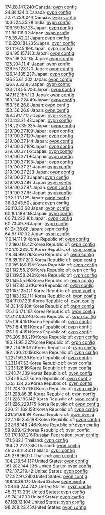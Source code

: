 174.88.147.240:Canada: [ovpn config](vpn/174_88_147_240.ovpn)  
24.80.134.0:Canada: [ovpn config](vpn/24_80_134_0.ovpn)  
70.71.224.244:Canada: [ovpn config](vpn/70_71_224_244.ovpn)  
103.224.35.98:India: [ovpn config](vpn/103_224_35_98.ovpn)  
106.139.157.23:Japan: [ovpn config](vpn/106_139_157_23.ovpn)  
111.89.118.92:Japan: [ovpn config](vpn/111_89_118_92.ovpn)  
115.36.42.21:Japan: [ovpn config](vpn/115_36_42_21.ovpn)  
116.220.181.205:Japan: [ovpn config](vpn/116_220_181_205.ovpn)  
121.119.45.199:Japan: [ovpn config](vpn/121_119_45_199.ovpn)  
124.195.157.163:Japan: [ovpn config](vpn/124_195_157_163.ovpn)  
125.198.24.185:Japan: [ovpn config](vpn/125_198_24_185.ovpn)  
125.204.11.41:Japan: [ovpn config](vpn/125_204_11_41.ovpn)  
126.55.123.120:Japan: [ovpn config](vpn/126_55_123_120.ovpn)  
126.74.135.237:Japan: [ovpn config](vpn/126_74_135_237.ovpn)  
126.85.61.202:Japan: [ovpn config](vpn/126_85_61_202.ovpn)  
126.88.32.83:Japan: [ovpn config](vpn/126_88_32_83.ovpn)  
133.218.55.206:Japan: [ovpn config](vpn/133_218_55_206.ovpn)  
147.192.155.123:Japan: [ovpn config](vpn/147_192_155_123.ovpn)  
153.134.224.40:Japan: [ovpn config](vpn/153_134_224_40.ovpn)  
153.156.26.8:Japan: [ovpn config](vpn/153_156_26_8.ovpn)  
153.156.26.8:Japan: [ovpn config](vpn/153_156_26_8.ovpn)  
153.231.171.16:Japan: [ovpn config](vpn/153_231_171_16.ovpn)  
210.143.21.43:Japan: [ovpn config](vpn/210_143_21_43.ovpn)  
218.227.35.235:Japan: [ovpn config](vpn/218_227_35_235.ovpn)  
219.100.37.109:Japan: [ovpn config](vpn/219_100_37_109.ovpn)  
219.100.37.129:Japan: [ovpn config](vpn/219_100_37_129.ovpn)  
219.100.37.144:Japan: [ovpn config](vpn/219_100_37_144.ovpn)  
219.100.37.169:Japan: [ovpn config](vpn/219_100_37_169.ovpn)  
219.100.37.172:Japan: [ovpn config](vpn/219_100_37_172.ovpn)  
219.100.37.176:Japan: [ovpn config](vpn/219_100_37_176.ovpn)  
219.100.37.193:Japan: [ovpn config](vpn/219_100_37_193.ovpn)  
219.100.37.22:Japan: [ovpn config](vpn/219_100_37_22.ovpn)  
219.100.37.223:Japan: [ovpn config](vpn/219_100_37_223.ovpn)  
219.100.37.3:Japan: [ovpn config](vpn/219_100_37_3.ovpn)  
219.100.37.86:Japan: [ovpn config](vpn/219_100_37_86.ovpn)  
219.100.37.87:Japan: [ovpn config](vpn/219_100_37_87.ovpn)  
219.100.37.96:Japan: [ovpn config](vpn/219_100_37_96.ovpn)  
222.2.13.125:Japan: [ovpn config](vpn/222_2_13_125.ovpn)  
36.3.243.50:Japan: [ovpn config](vpn/36_3_243_50.ovpn)  
39.110.33.68:Japan: [ovpn config](vpn/39_110_33_68.ovpn)  
60.101.189.168:Japan: [ovpn config](vpn/60_101_189_168.ovpn)  
60.73.222.101:Japan: [ovpn config](vpn/60_73_222_101.ovpn)  
60.73.49.76:Japan: [ovpn config](vpn/60_73_49_76.ovpn)  
61.24.36.68:Japan: [ovpn config](vpn/61_24_36_68.ovpn)  
64.63.110.32:Japan: [ovpn config](vpn/64_63_110_32.ovpn)  
110.14.111.9:Korea Republic of: [ovpn config](vpn/110_14_111_9.ovpn)  
112.160.118.42:Korea Republic of: [ovpn config](vpn/112_160_118_42.ovpn)  
112.170.229.70:Korea Republic of: [ovpn config](vpn/112_170_229_70.ovpn)  
118.34.99.176:Korea Republic of: [ovpn config](vpn/118_34_99_176.ovpn)  
118.38.197.200:Korea Republic of: [ovpn config](vpn/118_38_197_200.ovpn)  
119.195.169.154:Korea Republic of: [ovpn config](vpn/119_195_169_154.ovpn)  
121.132.55.216:Korea Republic of: [ovpn config](vpn/121_132_55_216.ovpn)  
121.139.58.243:Korea Republic of: [ovpn config](vpn/121_139_58_243.ovpn)  
121.145.55.95:Korea Republic of: [ovpn config](vpn/121_145_55_95.ovpn)  
121.147.84.38:Korea Republic of: [ovpn config](vpn/121_147_84_38.ovpn)  
121.157.125.121:Korea Republic of: [ovpn config](vpn/121_157_125_121.ovpn)  
121.183.162.141:Korea Republic of: [ovpn config](vpn/121_183_162_141.ovpn)  
124.111.97.231:Korea Republic of: [ovpn config](vpn/124_111_97_231.ovpn)  
14.38.149.180:Korea Republic of: [ovpn config](vpn/14_38_149_180.ovpn)  
175.115.171.167:Korea Republic of: [ovpn config](vpn/175_115_171_167.ovpn)  
175.117.63.240:Korea Republic of: [ovpn config](vpn/175_117_63_240.ovpn)  
175.118.4.151:Korea Republic of: [ovpn config](vpn/175_118_4_151.ovpn)  
175.118.4.151:Korea Republic of: [ovpn config](vpn/175_118_4_151.ovpn)  
175.118.4.151:Korea Republic of: [ovpn config](vpn/175_118_4_151.ovpn)  
175.209.80.219:Korea Republic of: [ovpn config](vpn/175_209_80_219.ovpn)  
180.71.95.227:Korea Republic of: [ovpn config](vpn/180_71_95_227.ovpn)  
182.214.183.97:Korea Republic of: [ovpn config](vpn/182_214_183_97.ovpn)  
182.230.20.156:Korea Republic of: [ovpn config](vpn/182_230_20_156.ovpn)  
1.227.159.39:Korea Republic of: [ovpn config](vpn/1_227_159_39.ovpn)  
1.231.147.53:Korea Republic of: [ovpn config](vpn/1_231_147_53.ovpn)  
1.238.126.16:Korea Republic of: [ovpn config](vpn/1_238_126_16.ovpn)  
1.240.74.139:Korea Republic of: [ovpn config](vpn/1_240_74_139.ovpn)  
1.246.85.47:Korea Republic of: [ovpn config](vpn/1_246_85_47.ovpn)  
1.253.134.25:Korea Republic of: [ovpn config](vpn/1_253_134_25.ovpn)  
211.208.137.130:Korea Republic of: [ovpn config](vpn/211_208_137_130.ovpn)  
211.208.86.38:Korea Republic of: [ovpn config](vpn/211_208_86_38.ovpn)  
211.226.185.142:Korea Republic of: [ovpn config](vpn/211_226_185_142.ovpn)  
211.226.229.175:Korea Republic of: [ovpn config](vpn/211_226_229_175.ovpn)  
220.121.162.158:Korea Republic of: [ovpn config](vpn/220_121_162_158.ovpn)  
221.161.68.86:Korea Republic of: [ovpn config](vpn/221_161_68_86.ovpn)  
222.109.255.198:Korea Republic of: [ovpn config](vpn/222_109_255_198.ovpn)  
222.98.146.246:Korea Republic of: [ovpn config](vpn/222_98_146_246.ovpn)  
59.9.69.42:Korea Republic of: [ovpn config](vpn/59_9_69_42.ovpn)  
93.170.187.216:Russian Federation: [ovpn config](vpn/93_170_187_216.ovpn)  
171.5.82.1:Thailand: [ovpn config](vpn/171_5_82_1.ovpn)  
184.22.227.236:Thailand: [ovpn config](vpn/184_22_227_236.ovpn)  
49.228.11.43:Thailand: [ovpn config](vpn/49_228_11_43.ovpn)  
49.228.96.131:Thailand: [ovpn config](vpn/49_228_96_131.ovpn)  
104.218.54.137:United States: [ovpn config](vpn/104_218_54_137.ovpn)  
161.202.144.236:United States: [ovpn config](vpn/161_202_144_236.ovpn)  
172.107.219.42:United States: [ovpn config](vpn/172_107_219_42.ovpn)  
172.92.91.240:United States: [ovpn config](vpn/172_92_91_240.ovpn)  
198.13.36.179:United States: [ovpn config](vpn/198_13_36_179.ovpn)  
208.94.244.242:United States: [ovpn config](vpn/208_94_244_242.ovpn)  
45.32.13.235:United States: [ovpn config](vpn/45_32_13_235.ovpn)  
45.76.147.33:United States: [ovpn config](vpn/45_76_147_33.ovpn)  
67.168.13.104:United States: [ovpn config](vpn/67_168_13_104.ovpn)  
98.208.23.45:United States: [ovpn config](vpn/98_208_23_45.ovpn)  
